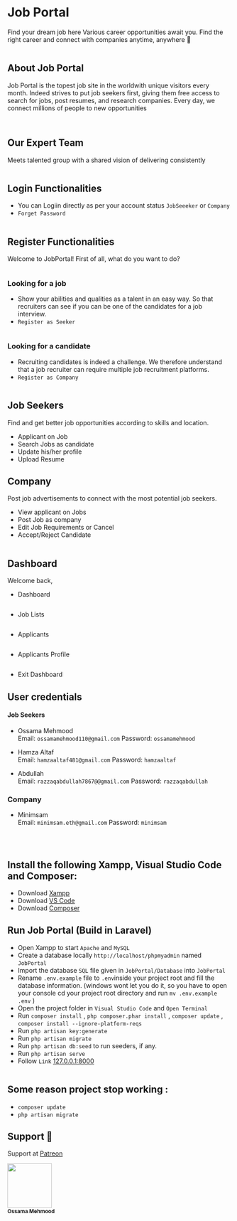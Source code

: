 # Job Portal 

Find your dream job here
Various career opportunities await you. Find the right career and connect with companies anytime, anywhere 🎯

<p align="center">
  <img alt="" style="{max-height: 0px}" src="./Prototype/Job Portal/Home.png">
</p>

## About Job Portal

Job Portal is the topest job site in the worldwith unique visitors every month. Indeed strives to put job seekers first, giving them free access to search for jobs, post resumes, and research companies. Every day, we connect millions of people to new opportunities

<p align="center">
  <img alt="" style="{max-height: 0px}" src="./Prototype/About Job Portal/About.png">
</p>

<p align="center">
  <img alt="" style="{max-height: 0px}" src="./Prototype/About Job Portal/FindYourDream.png">
</p>

## Our Expert Team

Meets talented group with a shared vision of delivering consistently

<p align="center">
  <img alt="" style="{max-height: 0px}" src="./Prototype/Our Expert Team/Our Expert Team.gif">
</p>

## Login Functionalities
- You can Logiin directly as per your account status `JobSeeeker` or `Company`
- `Forget Password`

<p align="center">
  <img alt="" style="{max-height: 0px}" src="./Prototype/Login Functionalities/Login.png">
</p>

## Register Functionalities

Welcome to JobPortal!
First of all, what do you want to do?
<p align="center">
  <img alt="" style="{max-height: 0px}" src="./Prototype/Register Functionalities/Welcome to Job Portal.png">
</p>

### Looking for a job
- Show your abilities and qualities as a talent in an easy way. So that recruiters can see if you can be one of the candidates for a job interview.
- `Register as Seeker`

<p align="center">
  <img alt="" style="{max-height: 0px}" src="./Prototype/Register Functionalities/Register as Job Seeker.png">
</p>

### Looking for a candidate
- Recruiting candidates is indeed a challenge. We therefore understand that a job recruiter can require multiple job recruitment platforms.
- `Register as Company`

<p align="center">
  <img alt="" style="{max-height: 0px}" src="./Prototype/Register Functionalities/Register as Company.png">
</p>

## Job Seekers
Find and get better job opportunities according to skills and location.
- Applicant on Job
- Search Jobs as candidate
- Update his/her profile
- Upload Resume

## Company
Post job advertisements to connect with the most potential job seekers.
- View applicant on Jobs
- Post Job as company
- Edit Job Requirements or Cancel
- Accept/Reject Candidate

<p align="center">
  <img alt="" style="{max-height: 0px}" src="./Prototype/Job Seekers Company/JobSeekersCompany.png">
</p>

## Dashboard

Welcome back,
- Dashboard
<p align="center">
  <img alt="" style="{max-height: 0px}" src="./Prototype/Dashboard/Dashboard.png">
</p>

- Job Lists
<p align="center">
  <img alt="" style="{max-height: 0px}" src="./Prototype/Dashboard/Job List.png">
</p>

- Applicants
<p align="center">
  <img alt="" style="{max-height: 0px}" src="./Prototype/Dashboard/Applicants.png">
</p>

- Applicants Profile
<p align="center">
  <img alt="" style="{max-height: 0px}" src="./Prototype/Dashboard/ApplicantsProfile.png">
</p>

- Exit Dashboard

## User credentials

#### Job Seekers

- Ossama Mehmood <br>
Email: `ossamamehmood110@gmail.com`
Password: `ossamamehmood`

- Hamza Altaf <br>
Email: `hamzaaltaf481@gmail.com`
Password: `hamzaaltaf`

- Abdullah <br>
Email: `razzaqabdullah7867@@gmail.com`
Password: `razzaqabdullah`

### Company

- Minimsam <br>
Email: `minimsam.eth@gmail.com`
Password: `minimsam`

<br>
<p align="center">
  <img alt="" style="{max-height: 0px}" src="./Prototype/User credentials/Phpmyadmin.png">
</p>


## Install the following Xampp, Visual Studio Code and Composer:
- Download <a href="https://www.apachefriends.org/download.html" target="_blank">Xampp</a>
- Download <a href="https://code.visualstudio.com/download" target="_blank">VS Code</a>
- Download <a href="https://getcomposer.org/download" target="_blank">Composer</a>

## Run Job Portal (Build in Laravel)
- Open Xampp to start `Apache` and `MySQL`
- Create a database locally `http://localhost/phpmyadmin` named `JobPortal`
- Import the database `SQL` file given in `JobPortal/Database` into `JobPortal`
- Rename `.env.example` file to `.env`inside your project root and fill the database information.
  (windows wont let you do it, so you have to open your console cd your project root directory and run `mv .env.example .env` )
- Open the project folder in `Visual Studio Code` and `Open Terminal`
- Run `composer install` , ```php composer.phar install``` , `composer update` , `composer install --ignore-platform-reqs`
- Run `php artisan key:generate` 
- Run `php artisan migrate`
- Run `php artisan db:seed` to run seeders, if any.
- Run `php artisan serve`
- Follow `Link` <a href="http://127.0.0.1:8000" target="_blank">127.0.0.1:8000</a>
<p align="center">
  <img alt="" style="{max-height: 0px}" src="./Prototype/User credentials/php artisan serve.png">
</p>

## Some reason project stop working :
- `composer update`
- `php artisan migrate`

## Support 💓

Support at <a href="https://www.patreon.com/ossamamehmood" target="_blank">Patreon</a>

<tr><td align="center"><a href="https://github.com/ossamamehmood"><kbd><img src="https://avatars3.githubusercontent.com/ossamamehmood?size=100" width="100px;" alt=""/></kbd><br /><sub><b>Ossama Mehmood</b></sub></a><br /></td>

</tr>
